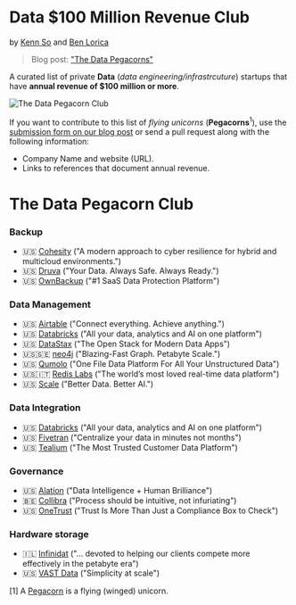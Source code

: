 
# Data $100 Million Revenue Club
by [Kenn So](https://www.linkedin.com/in/kenndanielso/) and [Ben Lorica](https://gradientflow.com/blog/) 
> Blog post: ["The Data Pegacorns"](https://gradientflow.com/the-ai-100m-revenue-club)

A curated list of private **Data** (*data engineering/infrastrcuture*) startups that have **annual revenue of $100 million or more**.

![The Data Pegacorn Club](https://gradientflow.com/wp-content/uploads/2022/05/DataPegacorn1.jpg)

If you want to contribute to this list of *flying unicorns* (**Pegacorns**<sup>1</sup>), use the [submission form on our blog post](https://gradientflow.com/the-ai-100m-revenue-club) or send a pull request along with the following information: 
* Company Name and website (URL).
* Links to references that document annual revenue.

# The Data Pegacorn Club
### Backup
* 🇺🇸 [Cohesity](https://www.cohesity.com/) ("A modern approach to cyber resilience for hybrid and multicloud environments.")
* 🇺🇸 [Druva](https://www.druva.com/) ("Your Data. Always Safe. Always Ready.")
* 🇺🇸 [OwnBackup](https://www.ownbackup.com) ("#1 SaaS Data Protection Platform")

### Data Management
* 🇺🇸 [Airtable](https://www.airtable.com/) ("Connect everything. Achieve anything.")
* 🇺🇸 [Databricks](https://databricks.com/) ("All your data, analytics and AI on one platform")
* 🇺🇸 [DataStax](https://www.datastax.com/) ("The Open Stack for Modern Data Apps")
* 🇺🇸🇸🇪 [neo4j](https://neo4j.com/) ("Blazing-Fast Graph. Petabyte Scale.")
* 🇺🇸 [Qumolo](https://qumulo.com/) ("One File Data Platform For All Your Unstructured Data")
* 🇺🇸🇮🇹 [Redis Labs](https://redis.com/) ("The world’s most loved real-time data platform")
* 🇺🇸 [Scale](https://scale.com/) ("Better Data. Better AI.")

### Data Integration
* 🇺🇸 [Databricks](https://databricks.com/) ("All your data, analytics and AI on one platform")
* 🇺🇸 [Fivetran](https://www.fivetran.com/) ("Centralize your data in minutes not months")
* 🇺🇸 [Tealium](https://tealium.com/) ("The Most Trusted Customer Data Platform")

### Governance
* 🇺🇸 [Alation](https://www.alation.com/) ("Data Intelligence + Human Brilliance")
* 🇧🇪 [Collibra](https://www.collibra.com/us/en) ("Process should be intuitive, not infuriating")
* 🇺🇸 [OneTrust](https://www.onetrust.com/) ("Trust Is More Than Just a Compliance Box to Check")

### Hardware storage
* 🇮🇱 [Infinidat](https://www.infinidat.com/en) ("... devoted to helping our clients compete more effectively in the petabyte era")
* 🇺🇸 [VAST Data]([https://www.getcruise.com/](https://vastdata.com/)) ("Simplicity at scale")

[1] A [Pegacorn](https://en.wikipedia.org/wiki/Winged_unicorn) is a flying (winged) unicorn.
